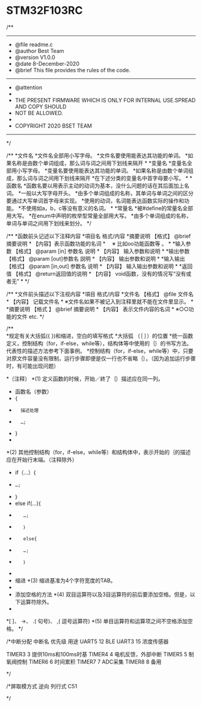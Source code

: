 # STM32F103RC
/**
  ******************************************************************************
  * @file    readme.c
  * @author  Best Team
  * @version V1.0.0
  * @date    8-December-2020
  * @brief   This file provides the rules of the code. 
  ******************************************************************************
  * @attention
  *
  * THE PRESENT FIRMWARE WHICH IS ONLY FOR INTERNAL USE.SPREAD AND COPY SHOULD
  * NOT BE ALLOWED.
  *
  * COPYRIGHT 2020 BSET TEAM
  ******************************************************************************
  */

/**
  *文件名
	*文件名全部用小写字母。
	*文件名要使用能表达其功能的单词。
	*如果名称是由数个单词组成，那么词与词之间用下划线来隔开
	*
	*变量名
	*变量名全部用小写字母。
	*变量名要使用能表达其功能的单词。
	*如果名称是由数个单词组成，那么词与词之间用下划线来隔开
	*在下述分类的变量名中首字母要小写。
	*
	*函数名
	*函数名要以用表示主动的动词为基本，没什么问题的话在其后面加上名词。
	*一般以大写字母开头。
	*由多个单词组成的名称，其单词与单词之间的区分要通过大写单词首字母来实现。
	*使用的动词，名词能表达函数实际的操作和功能。
	*不使用如a，b，c等没有意义的名词。
	*
	*常量名
	*被#define的常量名全部用大写。
	*在enum中声明的枚举型常量全部用大写。
	*由多个单词组成的名称，单词与单词之间用下划线来划分。
  */
	
/**	
	*函数前头记述以下注释内容
	*項目名	格式/内容
	*摘要说明	【格式】 @brief  摘要说明
	*					【内容】表示函数功能的名词
	*　				 ※  比如oo功能函数等 。
	*
	*输入参数	【格式】 @param [in] 参数名  说明
	*					【内容】  输入参数和说明
	*
	*输出参数	【格式】 @param [out]参数名 説明
	*					【内容】  输出参数和说明
	*
	*输入输出	【格式】 @param [in,out] 参数名 说明
	*					【内容】  输入输出参数和说明
	*
	*返回值		【格式】 @return返回值的说明
	*					【内容】	void函数，没有的情况写“没有或者无”
	*
  */
	
/**	
	*文件前头描述以下注视内容
	*項目	   	格式/内容
	*文件名		【格式】	@file	文件名
	*					【内容】 	记载文件名
	*					 ※文件名如果不被记入到注释里就不能在文件里显示。
	*
	*摘要说明	【格式 】 @brief 摘要说明
	*					【内容】  表示文件内容的名词
	*					 ※○○功能的文件 etc.
  */
	
	
	
	
/**		
*规定有关大括弧({ })和缩进，空白的填写格式
*大括弧 （｛ ｝）的位置
*统一函数定义，控制结构（for，if-else，while等），结构体等中使用的｛｝的书写方法。代表性的描述方法参考下面事例。
*控制结构（for，if-else，while等）中，只要对原文件容量没有限制，运行步骤即便是仅一行也不省略｛｝。（因为追加运行步骤时，有可能出现问题）

*〔注释〕
*(1) 定义函数的时候，开始／終了｛｝描述应在同一列。
*	函数名（参数）
*	{ 
*		描述处理
*		…;
*	}
*	
*(2) 其他控制结构（for，if-else，while等）和结构体中，表示开始的｛的描述应在开始行末端。（注释除外）
*	if（…）{
*	  …;
*	｝
*	else if(…){
*		 …;
*		 ｝
*		 else{
*		 …;
*		 ｝
*
* 缩进
*(3) 缩进基准为4个字符宽度的TAB。
* 
* 添加空格的方法
*(4) 双目运算符以及3目运算符的前后要添加空格。但是，以下运算符除外。
*
*[ ]、 ->、 .( 句号)、 ,( 逗号运算符)
*(5) 单目运算符和运算项之间不空格添加空格。
*/				
				
				
	
/*中断分配
中断名	优先级	用途
UART5 	12 			BLE
UART3 	15			浓度传感器

TIMER3 	3				提供10ms和100ms时基
TIMER4 	4				电机反馈，外部中断
TIMER5 	5				制氧阀控制
TIMER6 	6				时间累积
TIMER7 	7				ADC采集
TIMER8 	8				备用

*/


/*屏取模方式
逆向
列行式
C51

*/

